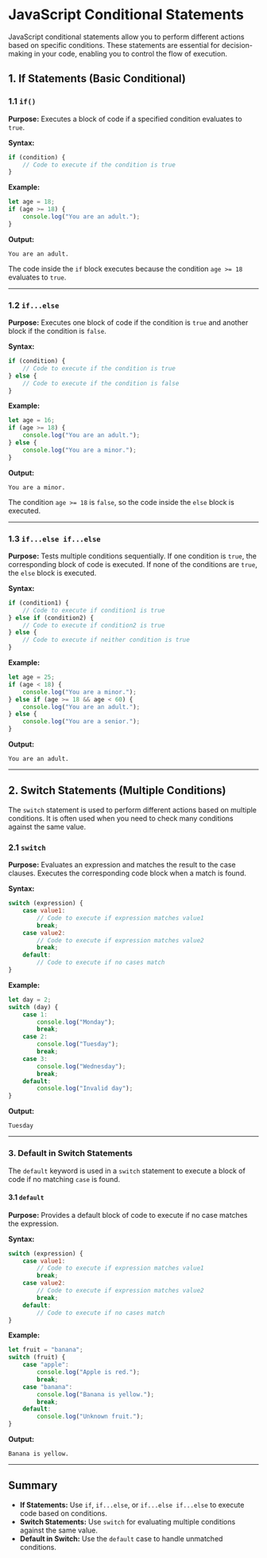 # JavaScript Conditional Statements

JavaScript conditional statements allow you to perform different actions based on specific conditions. These statements are essential for decision-making in your code, enabling you to control the flow of execution.

## 1. If Statements (Basic Conditional)

### 1.1 `if()`

**Purpose:** Executes a block of code if a specified condition evaluates to `true`.

**Syntax:**

```javascript
if (condition) {
    // Code to execute if the condition is true
}
```

**Example:**

```javascript
let age = 18;
if (age >= 18) {
    console.log("You are an adult.");
}
```

**Output:**
```
You are an adult.
```

The code inside the `if` block executes because the condition `age >= 18` evaluates to `true`.

---

### 1.2 `if...else`

**Purpose:** Executes one block of code if the condition is `true` and another block if the condition is `false`.

**Syntax:**

```javascript
if (condition) {
    // Code to execute if the condition is true
} else {
    // Code to execute if the condition is false
}
```

**Example:**

```javascript
let age = 16;
if (age >= 18) {
    console.log("You are an adult.");
} else {
    console.log("You are a minor.");
}
```

**Output:**
```
You are a minor.
```

The condition `age >= 18` is `false`, so the code inside the `else` block is executed.

---

### 1.3 `if...else if...else`

**Purpose:** Tests multiple conditions sequentially. If one condition is `true`, the corresponding block of code is executed. If none of the conditions are `true`, the `else` block is executed.

**Syntax:**

```javascript
if (condition1) {
    // Code to execute if condition1 is true
} else if (condition2) {
    // Code to execute if condition2 is true
} else {
    // Code to execute if neither condition is true
}
```

**Example:**

```javascript
let age = 25;
if (age < 18) {
    console.log("You are a minor.");
} else if (age >= 18 && age < 60) {
    console.log("You are an adult.");
} else {
    console.log("You are a senior.");
}
```

**Output:**
```
You are an adult.
```

---

## 2. Switch Statements (Multiple Conditions)

The `switch` statement is used to perform different actions based on multiple conditions. It is often used when you need to check many conditions against the same value.

### 2.1 `switch`

**Purpose:** Evaluates an expression and matches the result to the case clauses. Executes the corresponding code block when a match is found.

**Syntax:**

```javascript
switch (expression) {
    case value1:
        // Code to execute if expression matches value1
        break;
    case value2:
        // Code to execute if expression matches value2
        break;
    default:
        // Code to execute if no cases match
}
```

**Example:**

```javascript
let day = 2;
switch (day) {
    case 1:
        console.log("Monday");
        break;
    case 2:
        console.log("Tuesday");
        break;
    case 3:
        console.log("Wednesday");
        break;
    default:
        console.log("Invalid day");
}
```

**Output:**
```
Tuesday
```

---

### 3. Default in Switch Statements

The `default` keyword is used in a `switch` statement to execute a block of code if no matching `case` is found.

#### 3.1 `default`

**Purpose:** Provides a default block of code to execute if no case matches the expression.

**Syntax:**

```javascript
switch (expression) {
    case value1:
        // Code to execute if expression matches value1
        break;
    case value2:
        // Code to execute if expression matches value2
        break;
    default:
        // Code to execute if no cases match
}
```

**Example:**

```javascript
let fruit = "banana";
switch (fruit) {
    case "apple":
        console.log("Apple is red.");
        break;
    case "banana":
        console.log("Banana is yellow.");
        break;
    default:
        console.log("Unknown fruit.");
}
```

**Output:**
```
Banana is yellow.
```

---

## Summary

- **If Statements:** Use `if`, `if...else`, or `if...else if...else` to execute code based on conditions.
- **Switch Statements:** Use `switch` for evaluating multiple conditions against the same value.
- **Default in Switch:** Use the `default` case to handle unmatched conditions.
